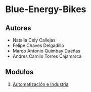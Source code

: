 # Blue-Energy-Bikes

## Autores
* Natalia Cely Callejas
* Felipe Chaves Delgadillo
* Marco Antonio Quimbay Dueñas
* Andres Camilo Torres Cajamarca

## Modulos

1. [Automatización e Industria](Automatizacion_Industria)
